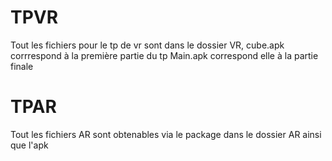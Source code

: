 # TPVR
Tout les fichiers pour le tp de vr sont dans le dossier VR, cube.apk corrrespond à la première partie du tp
Main.apk correspond elle à la partie finale

# TPAR
Tout les fichiers AR sont obtenables via le package dans le dossier AR ainsi que l'apk